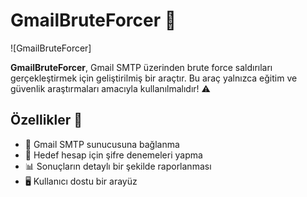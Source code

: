 # GmailBruteForcer 🚀

![GmailBruteForcer]

**GmailBruteForcer**, Gmail SMTP üzerinden brute force saldırıları gerçekleştirmek için geliştirilmiş bir araçtır. Bu araç yalnızca eğitim ve güvenlik araştırmaları amacıyla kullanılmalıdır! ⚠️

## Özellikler 🌟

- 📧 Gmail SMTP sunucusuna bağlanma
- 🔑 Hedef hesap için şifre denemeleri yapma
- 📊 Sonuçların detaylı bir şekilde raporlanması
- 🖥️ Kullanıcı dostu bir arayüz